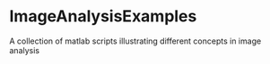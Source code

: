 # ImageAnalysisExamples
A collection of matlab scripts illustrating different concepts in image analysis
